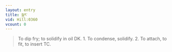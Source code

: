 ```yaml
---
layout: entry
title: སྒར་
vid: Hill:0360
vcount: 0
---
```

> To dip fry; to solidify in oil DK\. 1\. To condense, solidify\. 2\. To attach, to fit, to insert TC\.


